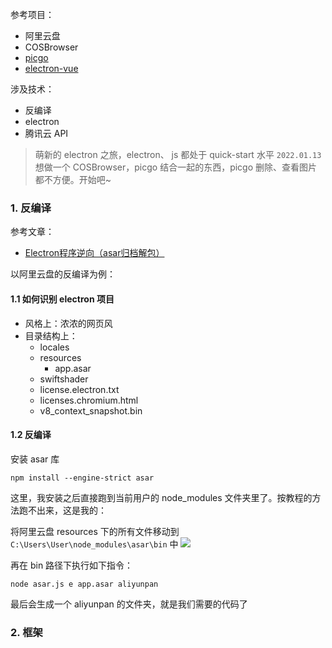 
参考项目：
- 阿里云盘
- COSBrowser
- [picgo](https://github.com/Molunerfinn/PicGo)
- [electron-vue](https://github.com/SimulatedGREG/electron-vue)

涉及技术：
- 反编译
- electron
- 腾讯云 API

>萌新的 electron 之旅，electron、 js 都处于 quick-start 水平  `2022.01.13` <br> 想做一个 COSBrowser，picgo 结合一起的东西，picgo 删除、查看图片都不方便。开始吧~


### 1. 反编译

参考文章：
- [Electron程序逆向（asar归档解包）](https://www.cnblogs.com/cc11001100/p/14290584.html)

以阿里云盘的反编译为例：

#### 1.1 如何识别 electron 项目

- 风格上：浓浓的网页风
- 目录结构上：
  - locales
  - resources
    - app.asar
  - swiftshader
  - license.electron.txt
  - licenses.chromium.html
  - v8_context_snapshot.bin

#### 1.2 反编译

安装 asar 库

```
npm install --engine-strict asar
```

这里，我安装之后直接跑到当前用户的 node_modules 文件夹里了。按教程的方法跑不出来，这是我的：

将阿里云盘 resources 下的所有文件移动到 `C:\Users\User\node_modules\asar\bin` 中
![](https://img-1301102143.cos.ap-beijing.myqcloud.com/202201131824599.jpg)

再在 bin 路径下执行如下指令：
```
node asar.js e app.asar aliyunpan
```

最后会生成一个 aliyunpan 的文件夹，就是我们需要的代码了


### 2. 框架

